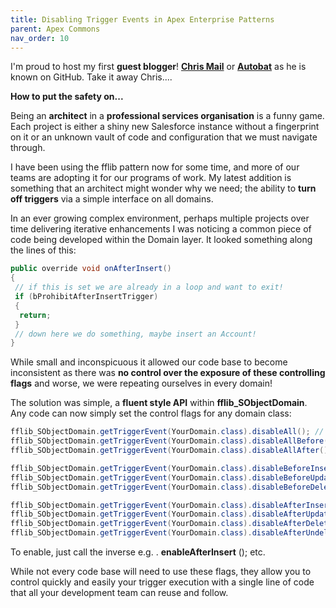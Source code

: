 ```yaml
---
title: Disabling Trigger Events in Apex Enterprise Patterns
parent: Apex Commons
nav_order: 10
---
```

I'm proud to host my first **guest blogger**!&nbsp;**[Chris Mail](https://twitter.com/Autobat)** or **[Autobat](https://github.com/Autobat)** as he is known on GitHub. Take it away Chris....

**How to put the safety on...**

Being an **architect** in a **professional services organisation** is a funny game. Each project is either a shiny new Salesforce instance without a fingerprint on it or an unknown vault of code and configuration that we must navigate through.

I have been using the fflib pattern now for some time, and more of our teams are adopting it for our programs of work. My latest addition is something that an architect might wonder why we need; the ability to **turn off triggers** via a simple interface on all domains.

In an ever growing complex environment, perhaps multiple projects over time delivering iterative enhancements I was noticing a common piece of code being developed within the Domain layer. It looked something along the lines of this:

```java
public override void onAfterInsert()  
{  
 // if this is set we are already in a loop and want to exit!  
 if (bProhibitAfterInsertTrigger)  
 {  
  return;  
 }  
 // down here we do something, maybe insert an Account!  
}  
```

While small and inconspicuous it allowed our code base to become inconsistent as there was **no control over the exposure of these controlling flags** and worse, we were repeating ourselves in every domain!

The solution was simple, a **fluent style API** within **fflib\_SObjectDomain**. Any code can now simply set the control flags for any domain class:

```java
fflib_SObjectDomain.getTriggerEvent(YourDomain.class).disableAll(); // dont fire anything  
fflib_SObjectDomain.getTriggerEvent(YourDomain.class).disableAllBefore();  
fflib_SObjectDomain.getTriggerEvent(YourDomain.class).disableAllAfter();

fflib_SObjectDomain.getTriggerEvent(YourDomain.class).disableBeforeInsert();  
fflib_SObjectDomain.getTriggerEvent(YourDomain.class).disableBeforeUpdate();  
fflib_SObjectDomain.getTriggerEvent(YourDomain.class).disableBeforeDelete();

fflib_SObjectDomain.getTriggerEvent(YourDomain.class).disableAfterInsert();  
fflib_SObjectDomain.getTriggerEvent(YourDomain.class).disableAfterUpdate();  
fflib_SObjectDomain.getTriggerEvent(YourDomain.class).disableAfterDelete();  
fflib_SObjectDomain.getTriggerEvent(YourDomain.class).disableAfterUndelete();  
```

To enable, just call the inverse e.g. . **enableAfterInsert** (); etc.

While not every code base will need to use these flags, they allow you to control quickly and easily your trigger execution with a single line of code that all your development team can reuse and follow.


